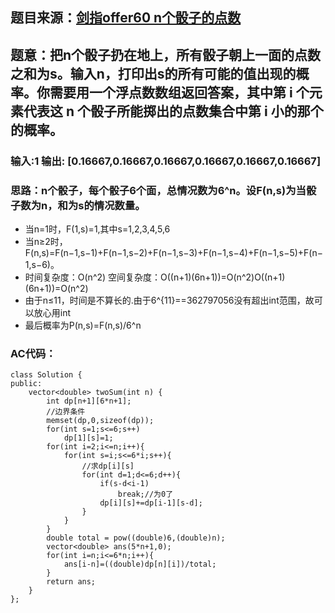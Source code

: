 ## 题目来源：[剑指offer60 n个骰子的点数](https://leetcode-cn.com/problems/nge-tou-zi-de-dian-shu-lcof/)

## 题意：把n个骰子扔在地上，所有骰子朝上一面的点数之和为s。输入n，打印出s的所有可能的值出现的概率。你需要用一个浮点数数组返回答案，其中第 i 个元素代表这 n 个骰子所能掷出的点数集合中第 i 小的那个的概率。

### 输入:1  输出: [0.16667,0.16667,0.16667,0.16667,0.16667,0.16667]

### 思路：n个骰子，每个骰子6个面，总情况数为6^n。设F(n,s)为当骰子数为n，和为s的情况数量。
  - 当n=1时，F(1,s)=1,其中s=1,2,3,4,5,6
  - 当n≥2时，F(n,s)=F(n−1,s−1)+F(n−1,s−2)+F(n−1,s−3)+F(n−1,s−4)+F(n−1,s−5)+F(n−1,s−6)。
  - 时间复杂度：O(n^2) 空间复杂度：O((n+1)(6n+1))=O(n^2)O((n+1)(6n+1))=O(n^2)
  - 由于n≤11，时间是不算长的.由于6^{11}==362797056没有超出int范围，故可以放心用int
  - 最后概率为P(n,s)=F(n,s)/6^n

### AC代码：

```
class Solution {
public:
    vector<double> twoSum(int n) {
        int dp[n+1][6*n+1];
        //边界条件
        memset(dp,0,sizeof(dp));
        for(int s=1;s<=6;s++)
            dp[1][s]=1;
        for(int i=2;i<=n;i++){
            for(int s=i;s<=6*i;s++){
                //求dp[i][s]
                for(int d=1;d<=6;d++){
                    if(s-d<i-1)
                        break;//为0了
                    dp[i][s]+=dp[i-1][s-d];
                }
            }
        }
        double total = pow((double)6,(double)n);
        vector<double> ans(5*n+1,0);
        for(int i=n;i<=6*n;i++){
            ans[i-n]=((double)dp[n][i])/total;
        }
        return ans;
    }
};
```
